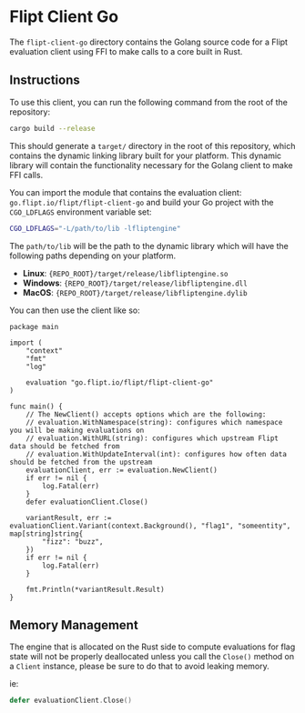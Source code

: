 # Flipt Client Go

The `flipt-client-go` directory contains the Golang source code for a Flipt evaluation client using FFI to make calls to a core built in Rust.

## Instructions

To use this client, you can run the following command from the root of the repository:

```bash
cargo build --release
```

This should generate a `target/` directory in the root of this repository, which contains the dynamic linking library built for your platform. This dynamic library will contain the functionality necessary for the Golang client to make FFI calls.

You can import the module that contains the evaluation client: `go.flipt.io/flipt/flipt-client-go` and build your Go project with the `CGO_LDFLAGS` environment variable set:

```bash
CGO_LDFLAGS="-L/path/to/lib -lfliptengine"
```

The `path/to/lib` will be the path to the dynamic library which will have the following paths depending on your platform.

- **Linux**: `{REPO_ROOT}/target/release/libfliptengine.so`
- **Windows**: `{REPO_ROOT}/target/release/libfliptengine.dll`
- **MacOS**: `{REPO_ROOT}/target/release/libfliptengine.dylib`

You can then use the client like so:

```golang
package main

import (
	"context"
	"fmt"
	"log"

	evaluation "go.flipt.io/flipt/flipt-client-go"
)

func main() {
	// The NewClient() accepts options which are the following:
	// evaluation.WithNamespace(string): configures which namespace you will be making evaluations on
	// evaluation.WithURL(string): configures which upstream Flipt data should be fetched from
	// evaluation.WithUpdateInterval(int): configures how often data should be fetched from the upstream
	evaluationClient, err := evaluation.NewClient()
	if err != nil {
		log.Fatal(err)
	}
	defer evaluationClient.Close()

	variantResult, err := evaluationClient.Variant(context.Background(), "flag1", "someentity", map[string]string{
		"fizz": "buzz",
	})
	if err != nil {
		log.Fatal(err)
	}

	fmt.Println(*variantResult.Result)
}
```

## Memory Management

The engine that is allocated on the Rust side to compute evaluations for flag state will not be properly deallocated unless you call the `Close()` method on a `Client` instance, please be sure to do that to avoid leaking memory.

ie:

```go
defer evaluationClient.Close()
```
